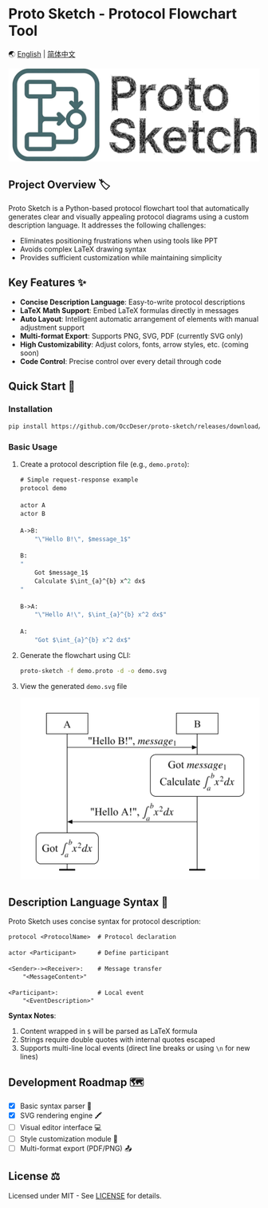 # Proto Sketch - Protocol Flowchart Tool

🌏 [English](README.md) | [简体中文](README.zh-CN.md)

![Proto Sketch](images/logo_banner.jpg)

## Project Overview 🏷️

Proto Sketch is a Python-based protocol flowchart tool that automatically generates clear and visually appealing protocol diagrams using a custom description language. It addresses the following challenges:

- Eliminates positioning frustrations when using tools like PPT
- Avoids complex LaTeX drawing syntax
- Provides sufficient customization while maintaining simplicity

## Key Features ✨

- **Concise Description Language**: Easy-to-write protocol descriptions
- **LaTeX Math Support**: Embed LaTeX formulas directly in messages
- **Auto Layout**: Intelligent automatic arrangement of elements with manual adjustment support
- **Multi-format Export**: Supports PNG, SVG, PDF (currently SVG only)
- **High Customizability**: Adjust colors, fonts, arrow styles, etc. (coming soon)
- **Code Control**: Precise control over every detail through code

## Quick Start 🚀

### Installation

```bash
pip install https://github.com/OccDeser/proto-sketch/releases/download/v0.1.3/proto_sketch-0.1.3-py3-none-any.whl
```

### Basic Usage

1. Create a protocol description file (e.g., `demo.proto`):

    ```proto
    # Simple request-response example
    protocol demo

    actor A
    actor B

    A->B:
        "\"Hello B!\", $message_1$"

    B:
    "
        Got $message_1$
        Calculate $\int_{a}^{b} x^2 dx$
    "

    B->A:
        "\"Hello A!\", $\int_{a}^{b} x^2 dx$"

    A:
        "Got $\int_{a}^{b} x^2 dx$"
    ```

2. Generate the flowchart using CLI:

    ```bash
    proto-sketch -f demo.proto -d -o demo.svg
    ```

3. View the generated `demo.svg` file

    ![Demo Protocol Diagram](images/demo.svg)

## Description Language Syntax 📜

Proto Sketch uses concise syntax for protocol description:

```plaintext
protocol <ProtocolName>  # Protocol declaration

actor <Participant>      # Define participant

<Sender>-><Receiver>:    # Message transfer
    "<MessageContent>"

<Participant>:           # Local event
    "<EventDescription>"
```

**Syntax Notes**:
1. Content wrapped in `$` will be parsed as LaTeX formula
2. Strings require double quotes with internal quotes escaped
3. Supports multi-line local events (direct line breaks or using `\n` for new lines)

## Development Roadmap 🗺️
- [x] Basic syntax parser 🧩
- [x] SVG rendering engine 🖍️
- [ ] Visual editor interface 💻
- [ ] Style customization module 🎨
- [ ] Multi-format export (PDF/PNG) 📤

## License ⚖️

Licensed under MIT - See [LICENSE](LICENSE) for details.